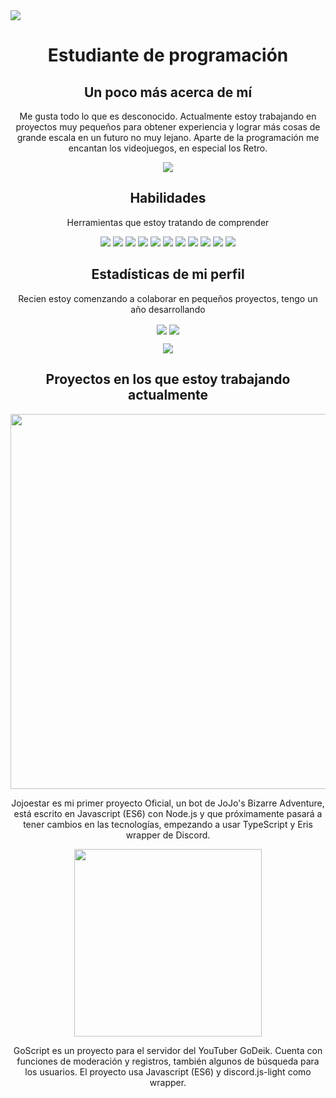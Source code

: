 <img src="https://cdn.discordapp.com/attachments/510895555321266188/903690399061803078/image.png">

<h1 align="center">Estudiante de programación</h1>

<h2 align="center"> Un poco más acerca de mí</h2>

<p align="center">Me gusta todo lo que es desconocido. Actualmente estoy trabajando en proyectos muy pequeños para obtener experiencia y lograr más cosas de grande escala en un futuro no muy lejano. Aparte de la programación me encantan los videojuegos, en especial los Retro.</p>



<p align="center">
<img src="https://th.bing.com/th/id/R.7a4bd182bab48c52737075e28122641b?rik=o9cV%2fwLkGg%2b%2bIQ&riu=http%3a%2f%2fwww.fightersgeneration.com%2fcharacters2%2fjotaro-standx.gif&ehk=6RVfPXuqyQqwSiW4fF%2frC2WruymiHAQVBWOoZE%2bcFbU%3d&risl=&pid=ImgRaw&r=0">
</p>

<h2 align="center">Habilidades</h2>

<p align="center">Herramientas que estoy tratando de comprender</p>

<p align="center">
<img src="https://img.icons8.com/color/48/000000/linux.png"/>
<img src="https://img.icons8.com/color/48/000000/javascript--v1.png"/>
<img src="https://img.icons8.com/color/48/000000/typescript.png"/>
<img src="https://img.icons8.com/color/48/000000/mongodb.png"/>
<img src="https://img.icons8.com/fluency/48/000000/node-js.png"/>
<!-- <img src="https://img.icons8.com/color/48/000000/webpack.png"/> -->
<img src="https://img.icons8.com/color/48/000000/git.png"/>
<img src="https://img.icons8.com/ios-filled/50/000000/github.png"/>
<img src="https://img.icons8.com/color/48/000000/npm.png"/>
<img src="https://img.icons8.com/color/48/000000/heroku.png"/>
<img src="https://img.icons8.com/color/48/000000/html-5--v1.png"/>
<img src="https://img.icons8.com/color/48/000000/css3.png"/>
<!-- <img src="https://img.icons8.com/color/48/000000/oracle-logo.png"/> -->
</p>

<h2 align="center">Estadísticas de mi perfil</h2>
<p align="center">Recien estoy comenzando a colaborar en pequeños proyectos, tengo un año desarrollando</p>

<p align="center">
<img align="center" src="http://github-readme-streak-stats.herokuapp.com/?user=SublimeDevv&theme=dracula&date_format=M%20j%5B%2C%20Y%5D"></img>
<img align="center" src="https://github-readme-stats.vercel.app/api?username=SublimeDevv&theme=dracula&show_icons=true"></img>
</p>

<p align="center">
<img src="https://th.bing.com/th/id/R.614a87273e025db9a7ea4ff7ae8860e2?rik=7gGVFiLzrGcMHw&riu=http%3a%2f%2fwww.fightersgeneration.com%2fcharacters%2fdio-theworld.gif&ehk=z7bBsK5JQpuYVN93q7fRWNttraPA2WfI%2bMx89ed3dbE%3d&risl=&pid=ImgRaw&r=0">
</p>


<h2 align="center">Proyectos en los que estoy trabajando actualmente</h2>
<p align="center">
<a href="https://top.gg/bot/700461704043036772">
<img src="https://cdn.discordapp.com/attachments/510895555321266188/903690565344952380/image_1.png" width=600px/>
</a>
<p align="center">Jojoestar es mi primer proyecto Oficial, un bot de JoJo's Bizarre Adventure, está escrito en Javascript (ES6) con Node.js y que próximamente pasará a tener cambios en las tecnologías, empezando a usar TypeScript y Eris wrapper de Discord.</p>
</p>

<p align="center">
<img src="https://cdn.discordapp.com/attachments/510895555321266188/903653255521923152/1633969775531.png" width=300px/>
<p align="center">GoScript es un proyecto para el servidor del YouTuber GoDeik. Cuenta con funciones de moderación y registros, también algunos de búsqueda para los usuarios. El proyecto usa Javascript (ES6) y discord.js-light como wrapper.</p>
</p>


